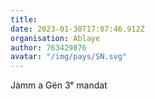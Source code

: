 ```yaml
---
title: 
date: 2023-01-30T17:07:46.912Z
organisation: Ablaye
author: 763429876
avatar: "/img/pays/SN.svg"
---
```


Jàmm a Gën 3ᵉ mandat
